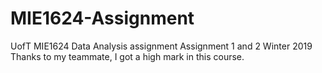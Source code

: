 # MIE1624-Assignment
UofT MIE1624 Data Analysis assignment
Assignment 1 and 2
Winter 2019
Thanks to my teammate, I got a high mark in this course.
